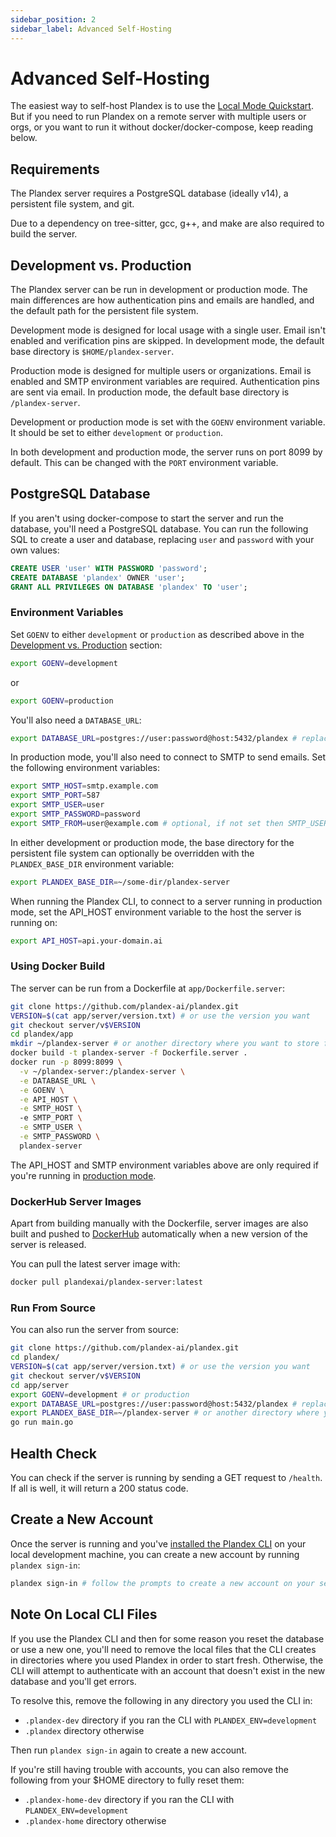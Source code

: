 ```yaml
---
sidebar_position: 2
sidebar_label: Advanced Self-Hosting
---
```


# Advanced Self-Hosting

The easiest way to self-host Plandex is to use the [Local Mode Quickstart](./local-mode-quickstart.md). But if you need to run Plandex on a remote server with multiple users or orgs, or you want to run it without docker/docker-compose, keep reading below.

## Requirements

The Plandex server requires a PostgreSQL database (ideally v14), a persistent file system, and git.

Due to a dependency on tree-sitter, gcc, g++, and make are also required to build the server.

## Development vs. Production

The Plandex server can be run in development or production mode. The main differences are how authentication pins and emails are handled, and the default path for the persistent file system.

Development mode is designed for local usage with a single user. Email isn't enabled and verification pins are skipped. In development mode, the default base directory is `$HOME/plandex-server`.

Production mode is designed for multiple users or organizations. Email is enabled and SMTP environment variables are required. Authentication pins are sent via email. In production mode, the default base directory is `/plandex-server`.

Development or production mode is set with the `GOENV` environment variable. It should be set to either `development` or `production`.

In both development and production mode, the server runs on port 8099 by default. This can be changed with the `PORT` environment variable.

## PostgreSQL Database

If you aren't using docker-compose to start the server and run the database, you'll need a PostgreSQL database. You can run the following SQL to create a user and database, replacing `user` and `password` with your own values:

```sql
CREATE USER 'user' WITH PASSWORD 'password';
CREATE DATABASE 'plandex' OWNER 'user';
GRANT ALL PRIVILEGES ON DATABASE 'plandex' TO 'user';
```

### Environment Variables

Set `GOENV` to either `development` or `production` as described above in the [Development vs. Production](#development-vs-production) section:

```bash
export GOENV=development
```

or
  
```bash
export GOENV=production
```

You'll also need a `DATABASE_URL`:

```bash
export DATABASE_URL=postgres://user:password@host:5432/plandex # replace with your own database URL
```

In production mode, you'll also need to connect to SMTP to send emails. Set the following environment variables:

```bash
export SMTP_HOST=smtp.example.com
export SMTP_PORT=587
export SMTP_USER=user
export SMTP_PASSWORD=password
export SMTP_FROM=user@example.com # optional, if not set then SMTP_USER is used
```

In either development or production mode, the base directory for the persistent file system can optionally be overridden with the `PLANDEX_BASE_DIR` environment variable:

```bash
export PLANDEX_BASE_DIR=~/some-dir/plandex-server
```

When running the Plandex CLI, to connect to a server running in production mode, set the API_HOST environment variable to the host the server is running on:

```bash
export API_HOST=api.your-domain.ai
```

### Using Docker Build

The server can be run from a Dockerfile at `app/Dockerfile.server`:

```bash
git clone https://github.com/plandex-ai/plandex.git
VERSION=$(cat app/server/version.txt) # or use the version you want
git checkout server/v$VERSION
cd plandex/app
mkdir ~/plandex-server # or another directory where you want to store files
docker build -t plandex-server -f Dockerfile.server .
docker run -p 8099:8099 \
  -v ~/plandex-server:/plandex-server \
  -e DATABASE_URL \
  -e GOENV \
  -e API_HOST \
  -e SMTP_HOST \ 
  -e SMTP_PORT \
  -e SMTP_USER \
  -e SMTP_PASSWORD \
  plandex-server
```

The API_HOST and SMTP environment variables above are only required if you're running in [production mode](#development-vs-production).

### DockerHub Server Images

Apart from building manually with the Dockerfile, server images are also built and pushed to [DockerHub](https://hub.docker.com/r/plandexai/plandex-server/tags) automatically when a new version of the server is released.

You can pull the latest server image with:

```bash
docker pull plandexai/plandex-server:latest
```

### Run From Source

You can also run the server from source:

```bash
git clone https://github.com/plandex-ai/plandex.git
cd plandex/
VERSION=$(cat app/server/version.txt) # or use the version you want
git checkout server/v$VERSION
cd app/server
export GOENV=development # or production
export DATABASE_URL=postgres://user:password@host:5432/plandex # replace with your own database URL
export PLANDEX_BASE_DIR=~/plandex-server # or another directory where you want to store files
go run main.go
```

## Health Check

You can check if the server is running by sending a GET request to `/health`. If all is well, it will return a 200 status code.

## Create a New Account

Once the server is running and you've [installed the Plandex CLI](../../install.md) on your local development machine, you can create a new account by running `plandex sign-in`: 

```bash
plandex sign-in # follow the prompts to create a new account on your self-hosted server
```

## Note On Local CLI Files

If you use the Plandex CLI and then for some reason you reset the database or use a new one, you'll need to remove the local files that the CLI creates in directories where you used Plandex in order to start fresh. Otherwise, the CLI will attempt to authenticate with an account that doesn't exist in the new database and you'll get errors.

To resolve this, remove the following in any directory you used the CLI in:

- `.plandex-dev` directory if you ran the CLI with `PLANDEX_ENV=development`
- `.plandex` directory otherwise

Then run `plandex sign-in` again to create a new account.

If you're still having trouble with accounts, you can also remove the following from your $HOME directory to fully reset them:

- `.plandex-home-dev` directory if you ran the CLI with `PLANDEX_ENV=development`
- `.plandex-home` directory otherwise